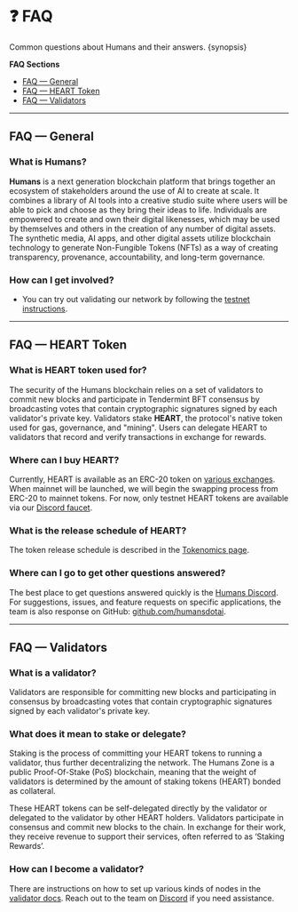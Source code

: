# ❓ FAQ

Common questions about Humans and their answers. {synopsis}

**FAQ Sections**
- [FAQ — General](#faq-general)
- [FAQ — HEART Token](#faq-heart-token)
- [FAQ — Validators](#faq-validators)

---
## FAQ — General 

### What is Humans?

**Humans** is a next generation blockchain platform that brings together an ecosystem of stakeholders around the use of AI to create at scale. It combines a library of AI tools into a creative studio suite where users will be able to pick and choose as they bring their ideas to life. Individuals are empowered to create and own their digital likenesses, which may be used by themselves and others in the creation of any number of digital assets. The synthetic media, AI apps, and other digital assets utilize blockchain technology to generate Non-Fungible Tokens (NFTs) as a way of creating transparency, provenance, accountability, and long-term governance.

### How can I get involved?

* You can try out validating our network by following the [testnet instructions](http://localhost:8080/run-nodes/testnet/).

--- 
## FAQ — HEART Token

### What is HEART token used for?

The security of the Humans blockchain relies on a set of validators to commit new blocks and participate in Tendermint BFT consensus by broadcasting votes that contain cryptographic signatures signed by each validator's private key. Validators stake **HEART**, the protocol's native token used for gas, governance, and "mining". Users can delegate HEART to validators that record and verify transactions in exchange for rewards.

### Where can I buy HEART?

Currently, HEART is available as an ERC-20 token on [various exchanges](https://www.coingecko.com/en/coins/humans-ai#markets).
When mainnet will be launched, we will begin the swapping process from ERC-20 to mainnet tokens.
For now, only testnet HEART tokens are available via our [Discord faucet](https://discord.com/channels/999302051538411671/1039540296540770385).

### What is the release schedule of HEART?

The token release schedule is described in the [Tokenomics page](../learn/tokenomics.md).

### Where can I go to get other questions answered?

The best place to get questions answered quickly is the [Humans Discord](https://discord.gg/humansdotai). For suggestions, issues, and feature requests on specific applications, the team is also response on GitHub: [github.com/humansdotai](https://github.com/humansdotai).

---

## FAQ — Validators

### What is a validator?

Validators are responsible for committing new blocks and participating in consensus by broadcasting votes that contain cryptographic signatures signed by each validator's private key.

### What does it mean to stake or delegate?

Staking is the process of committing your HEART tokens to running a validator, thus further decentralizing the network.
The Humans Zone is a public Proof-Of-Stake (PoS) blockchain, meaning that the weight of validators is determined by the amount of staking tokens (HEART) bonded as collateral.

These HEART tokens can be self-delegated directly by the validator or delegated to the validator by other HEART holders. Validators participate in consensus and commit new blocks to the chain.
In exchange for their work, they receive revenue to support their services, often referred to as ‘Staking Rewards’.

### How can I become a validator?

There are instructions on how to set up various kinds of nodes in the [validator docs](http://localhost:8080/run-nodes/validators/). Reach out to the team on [Discord](https://discord.gg/humansdotai) if you need assistance.
